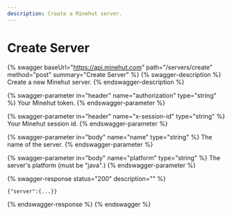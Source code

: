```yaml
---
description: Create a Minehut server.
---
```


# Create Server

{% swagger baseUrl="https://api.minehut.com" path="/servers/create" method="post" summary="Create Server" %}
{% swagger-description %}
Create a new Minehut server.
{% endswagger-description %}

{% swagger-parameter in="header" name="authorization" type="string" %}
Your Minehut token.
{% endswagger-parameter %}

{% swagger-parameter in="header" name="x-session-id" type="string" %}
Your Minehut session id.
{% endswagger-parameter %}

{% swagger-parameter in="body" name="name" type="string" %}
The name of the server.
{% endswagger-parameter %}

{% swagger-parameter in="body" name="platform" type="string" %}
The server's platform (must be "java".)
{% endswagger-parameter %}

{% swagger-response status="200" description="" %}
```
{"server":{...}}
```
{% endswagger-response %}
{% endswagger %}
